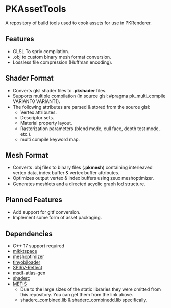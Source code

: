 # PKAssetTools
A repository of build tools used to cook assets for use in PKRenderer.

## Features
- GLSL To spriv compilation.
- .obj to custom binary mesh format conversion.
- Lossless file compression (Huffman encoding).

## Shader Format
- Converts glsl shader files to **.pkshader** files.
- Supports multiple compilation (in source glsl: #pragma pk_multi_compile VARIANT0 VARIANT1).
- The following attributes are parsed & stored from the source glsl:
	- Vertex attributes.
	- Descriptor sets.
	- Material property layout.
	- Rasterization parameters (blend mode, cull face, depth test mode, etc.).
	- multi compile keyword map.

## Mesh Format
- Converts .obj files to binary files (**.pkmesh**) containing interleaved vertex data, index buffer & vertex buffer attributes.
- Optimizes output vertex & index buffers using zeux meshoptimizer.
- Generates meshlets and a directed acyclic graph lod structure.

## Planned Features
- Add support for gltf conversion.
- Implement some form of asset packaging.

## Dependencies
- C++ 17 support required
- [mikktspace](http://www.mikktspace.com/)
- [meshoptimizer](https://github.com/zeux/meshoptimizer)
- [tinyobjloader](https://github.com/tinyobjloader/tinyobjloader)
- [SPIRV-Reflect](https://github.com/KhronosGroup/SPIRV-Reflect)
- [msdf-atlas-gen](https://github.com/Chlumsky/msdf-atlas-gen)
- [shaderc](https://github.com/google/shaderc)
- [METIS](https://github.com/KarypisLab/METIS)
	- Due to the large sizes of the static libraries they were omitted from this repository. You can get them from the link above.
	- shaderc_combined.lib & shaderc_combinedd.lib specifically.
